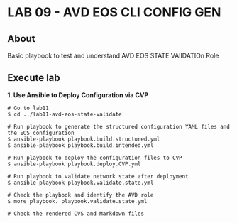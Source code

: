 # LAB 09 - AVD EOS CLI CONFIG GEN

## About

Basic playbook to test and understand AVD EOS STATE VAlIDATIOn Role

## Execute lab

__1. Use Ansible to Deploy Configuration via CVP__

```shell
# Go to lab11
$ cd ../lab11-avd-eos-state-validate

# Run playbook to generate the structured configuration YAML files and the EOS configuration
$ ansible-playbook playbook.build.structured.yml
$ ansible-playbook playbook.build.intended.yml

# Run playbook to deploy the configuration files to CVP
$ ansible-playbook playbook.deploy.CVP.yml

# Run playbook to validate network state after deployment
$ ansible-playbook playbook.validate.state.yml

# Check the playbook and identify the AVD role
$ more playbook. playbook.validate.state.yml

# Check the rendered CVS and Markdown files
```